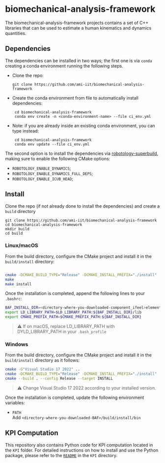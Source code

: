 # biomechanical-analysis-framework

The biomechanical-analysis-framework projects contains a set of C++ libraries that can be used to estimate a human kinematics and dynamics quantities.

## Dependencies

The dependencies can be installed in two ways; the first one is via `conda` creating a conda environment running the following steps.
 
* Clone the repo:

   ```
   git clone https://github.com/ami-iit/biomechanical-analysis-framework
   ```
* Create the conda environment from file to automatically install dependencies:
  ```
   cd biomechanical-analysis-framework
   conda env create -n <conda-environment-name> --file ci_env.yml
   ```
* Note: if you are already inside an existing conda environment, you can type instead:
  ```
   cd biomechanical-analysis-framework
   conda env update --file ci_env.yml
   ```

  
The second option is to install the dependencies via [robotology-superbuild](https://github.com/robotology/robotology-superbuild/blob/master/README.md), making sure to enable the following CMake options:
   - `ROBOTOLOGY_ENABLE_DYNAMICS`;
   - `ROBOTOLOGY_ENABLE_DYNAMICS_FULL_DEPS`;
   - `ROBOTOLOGY_ENABLE_ICUB_HEAD`;

## Install

Clone the repo (if not already done to install the dependencies) and create a `build` directory

```
git clone https://github.com/ami-iit/biomechanical-analysis-framework
cd biomechanical-analysis-framework
mkdir build
cd build
```

### Linux/macOS

From the build directory, configure the CMake project and install it in the `build/install` directory:

```bash

cmake -DCMAKE_BUILD_TYPE="Release" -DCMAKE_INSTALL_PREFIX="./install" ..
make
make install
```

Once the installation is completed, append the following lines to your `.bashrc`:
```bash
BAF_INSTALL_DIR=<directory-where-you-downloaded-component_ifeel>element_wearable_sw/build/install
export LD_LIBRARY_PATH=$LD_LIBRARY_PATH:${BAF_INSTALL_DIR}/lib
export CMAKE_PREFIX_PATH=$CMAKE_PREFIX_PATH:${BAF_INSTALL_DIR}
```

>:warning: If on macOS, replace LD_LIBRARY_PATH with DYLD_LIBRARY_PATH in your `.bash_profile`


### Windows

From the build directory, configure the CMake project and install it in the `build/install` directory as it follows:

```bash
cmake -G"Visual Studio 17 2022" .. 
cmake -DCMAKE_BUILD_TYPE="Release" -DCMAKE_INSTALL_PREFIX="./install" .
cmake --build . --config Release --target INSTALL
```

>:warning: Change Visual Studio 17 2022 according to your installed version.

Once the installation is completed, update the following environment variables:

- `PATH`  
Add `<directory-where-you-downloaded-BAF>/build/install/bin`


## KPI Computation

This repository also contains Python code for KPI computation located in the `KPI` folder. For detailed instructions on how to install and use the Python package, please refer to the [`README`](https://github.com/ami-iit/biomechanical-analysis-framework/tree/add-KPI/KPI/README.md) in the `KPI` directory.

